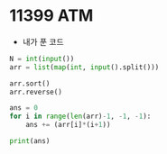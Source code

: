 # 11399 ATM

- 내가 푼 코드

```python
N = int(input())
arr = list(map(int, input().split()))

arr.sort()
arr.reverse()

ans = 0
for i in range(len(arr)-1, -1, -1):
    ans += (arr[i]*(i+1))

print(ans)
```

